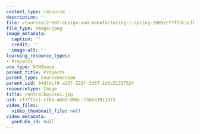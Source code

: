 ```yaml
---
content_type: resource
description: ''
file: /courses/2-007-design-and-manufacturing-i-spring-2009/cf7ff3c1cfb34802890c73b6a3911d73_controlboxiso1.jpg
file_type: image/jpeg
image_metadata:
  caption: ''
  credit: ''
  image-alt: ''
learning_resource_types:
- Projects
ocw_type: OCWImage
parent_title: Projects
parent_type: CourseSection
parent_uid: 84dfecf8-a23f-522f-3d67-1d5c5133752f
resourcetype: Image
title: controlboxiso1.jpg
uid: cf7ff3c1-cfb3-4802-890c-73b6a3911d73
video_files:
  video_thumbnail_file: null
video_metadata:
  youtube_id: null
---
```

